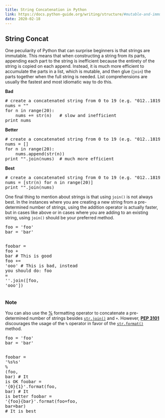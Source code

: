 ```yaml
---
title: String Concatenation in Python
link: https://docs.python-guide.org/writing/structure/#mutable-and-immutable-types
date: 2020-02-18
---
```


<div class="section" id="mutable-and-immutable-types">
<h2>String Concat</h2>
<p>One peculiarity of Python that can surprise beginners is that
strings are immutable. This means that when constructing a string from
its parts, appending each part to the string is inefficient because
the entirety of the string is copied on each append.
Instead, it is much more efficient to accumulate the parts in a list,
which is mutable, and then glue (<code class="docutils literal notranslate"><span class="pre">join</span></code>) the parts together when the
full string is needed. List comprehensions are usually the fastest and
most idiomatic way to do this.</p>
<p><strong>Bad</strong></p>
<div class="highlight-python notranslate"><div class="highlight"><pre><span></span><span class="c1"># create a concatenated string from 0 to 19 (e.g. &quot;012..1819&quot;)</span>
<span class="n">nums</span> <span class="o">=</span> <span class="s2">&quot;&quot;</span>
<span class="k">for</span> <span class="n">n</span> <span class="ow">in</span> <span class="nb">range</span><span class="p">(</span><span class="mi">20</span><span class="p">):</span>
    <span class="n">nums</span> <span class="o">+=</span> <span class="nb">str</span><span class="p">(</span><span class="n">n</span><span class="p">)</span>   <span class="c1"># slow and inefficient</span>
<span class="k">print</span> <span class="n">nums</span>
</pre></div>
</div>
<p><strong>Better</strong></p>
<div class="highlight-python notranslate"><div class="highlight"><pre><span></span><span class="c1"># create a concatenated string from 0 to 19 (e.g. &quot;012..1819&quot;)</span>
<span class="n">nums</span> <span class="o">=</span> <span class="p">[]</span>
<span class="k">for</span> <span class="n">n</span> <span class="ow">in</span> <span class="nb">range</span><span class="p">(</span><span class="mi">20</span><span class="p">):</span>
    <span class="n">nums</span><span class="o">.</span><span class="n">append</span><span class="p">(</span><span class="nb">str</span><span class="p">(</span><span class="n">n</span><span class="p">))</span>
<span class="k">print</span> <span class="s2">&quot;&quot;</span><span class="o">.</span><span class="n">join</span><span class="p">(</span><span class="n">nums</span><span class="p">)</span>  <span class="c1"># much more efficient</span>
</pre></div>
</div>
<p><strong>Best</strong></p>
<div class="highlight-python notranslate"><div class="highlight"><pre><span></span><span class="c1"># create a concatenated string from 0 to 19 (e.g. &quot;012..1819&quot;)</span>
<span class="n">nums</span> <span class="o">=</span> <span class="p">[</span><span class="nb">str</span><span class="p">(</span><span class="n">n</span><span class="p">)</span> <span class="k">for</span> <span class="n">n</span> <span class="ow">in</span> <span class="nb">range</span><span class="p">(</span><span class="mi">20</span><span class="p">)]</span>
<span class="k">print</span> <span class="s2">&quot;&quot;</span><span class="o">.</span><span class="n">join</span><span class="p">(</span><span class="n">nums</span><span class="p">)</span>
</pre></div>
</div>
<p>One final thing to mention about strings is that using <code class="docutils literal notranslate"><span class="pre">join()</span></code> is not always
best. In the instances where you are creating a new string from a pre-determined
number of strings, using the addition operator is actually faster, but in cases
like above or in cases where you are adding to an existing string, using
<code class="docutils literal notranslate"><span class="pre">join()</span></code> should be your preferred method.</p>
<div class="highlight-python notranslate"><div class="highlight"><pre><span></span><span class="n">foo</span> <span class="o">=</span> <span class="s1">&#39;foo&#39;</span>
<span class="n">bar</span> <span class="o">=</span> <span class="s1">&#39;bar&#39;</span>

<span class="n">foobar</span> <span class="o">=</span> <span class="n">foo</span> <span class="o">+</span> <span class="n">bar</span>  <span class="c1"># This is good</span>
<span class="n">foo</span> <span class="o">+=</span> <span class="s1">&#39;ooo&#39;</span>  <span class="c1"># This is bad, instead you should do:</span>
<span class="n">foo</span> <span class="o">=</span> <span class="s1">&#39;&#39;</span><span class="o">.</span><span class="n">join</span><span class="p">([</span><span class="n">foo</span><span class="p">,</span> <span class="s1">&#39;ooo&#39;</span><span class="p">])</span>
</pre></div>
</div>
<div class="admonition note">
<h3 class="first admonition-title">Note</h3>
<p class="last">You can also use the <a class="reference external" href="https://docs.python.org/3/library/string.html#string-formatting" title="(in Python v3.8)"><span class="xref std std-ref">%</span></a> formatting operator
to concatenate a pre-determined number of strings besides <a class="reference external" href="https://docs.python.org/3/library/stdtypes.html#str.join" title="(in Python v3.8)"><code class="xref py py-meth docutils literal notranslate"><span class="pre">str.join()</span></code></a>
and <code class="docutils literal notranslate"><span class="pre">+</span></code>. However, <span class="target" id="index-0"></span><a class="pep reference external" href="https://www.python.org/dev/peps/pep-3101"><strong>PEP 3101</strong></a> discourages the usage of the <code class="docutils literal notranslate"><span class="pre">%</span></code> operator
in favor of the <a class="reference external" href="https://docs.python.org/3/library/stdtypes.html#str.format" title="(in Python v3.8)"><code class="xref py py-meth docutils literal notranslate"><span class="pre">str.format()</span></code></a> method.</p>
</div>
<div class="highlight-python notranslate"><div class="highlight"><pre><span></span><span class="n">foo</span> <span class="o">=</span> <span class="s1">&#39;foo&#39;</span>
<span class="n">bar</span> <span class="o">=</span> <span class="s1">&#39;bar&#39;</span>

<span class="n">foobar</span> <span class="o">=</span> <span class="s1">&#39;</span><span class="si">%s%s</span><span class="s1">&#39;</span> <span class="o">%</span> <span class="p">(</span><span class="n">foo</span><span class="p">,</span> <span class="n">bar</span><span class="p">)</span> <span class="c1"># It is OK</span>
<span class="n">foobar</span> <span class="o">=</span> <span class="s1">&#39;{0}{1}&#39;</span><span class="o">.</span><span class="n">format</span><span class="p">(</span><span class="n">foo</span><span class="p">,</span> <span class="n">bar</span><span class="p">)</span> <span class="c1"># It is better</span>
<span class="n">foobar</span> <span class="o">=</span> <span class="s1">&#39;{foo}{bar}&#39;</span><span class="o">.</span><span class="n">format</span><span class="p">(</span><span class="n">foo</span><span class="o">=</span><span class="n">foo</span><span class="p">,</span> <span class="n">bar</span><span class="o">=</span><span class="n">bar</span><span class="p">)</span> <span class="c1"># It is best</span>
</pre></div>
</div>
</div>

